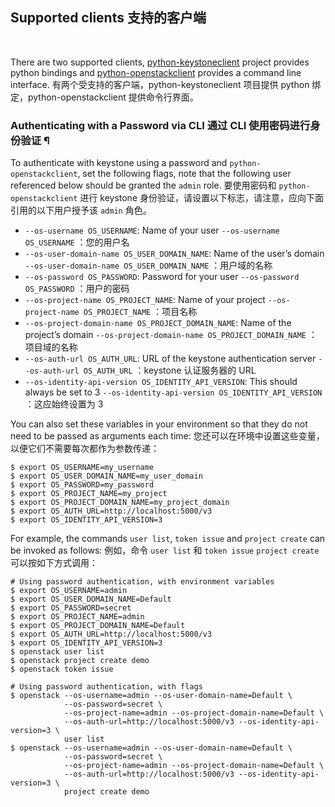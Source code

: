 ## Supported clients 支持的客户端

​                                          

There are two supported clients, [python-keystoneclient](https://docs.openstack.org/python-keystoneclient/latest) project provides python bindings and [python-openstackclient](https://docs.openstack.org/python-openstackclient/latest) provides a command line interface.
有两个受支持的客户端，python-keystoneclient 项目提供 python 绑定，python-openstackclient 提供命令行界面。

### Authenticating with a Password via CLI 通过 CLI 使用密码进行身份验证 ¶

To authenticate with keystone using a password and `python-openstackclient`, set the following flags, note that the following user referenced below should be granted the `admin` role.
要使用密码和 `python-openstackclient` 进行 keystone 身份验证，请设置以下标志，请注意，应向下面引用的以下用户授予该 `admin` 角色。

- `--os-username OS_USERNAME`: Name of your user
  `--os-username OS_USERNAME` ：您的用户名
- `--os-user-domain-name OS_USER_DOMAIN_NAME`: Name of the user’s domain
  `--os-user-domain-name OS_USER_DOMAIN_NAME` ：用户域的名称
- `--os-password OS_PASSWORD`: Password for your user
  `--os-password OS_PASSWORD` ：用户的密码
- `--os-project-name OS_PROJECT_NAME`: Name of your project
  `--os-project-name OS_PROJECT_NAME` ：项目名称
- `--os-project-domain-name OS_PROJECT_DOMAIN_NAME`: Name of the project’s domain
  `--os-project-domain-name OS_PROJECT_DOMAIN_NAME` ：项目域的名称
- `--os-auth-url OS_AUTH_URL`: URL of the keystone authentication server
  `--os-auth-url OS_AUTH_URL` ：keystone 认证服务器的 URL
- `--os-identity-api-version OS_IDENTITY_API_VERSION`: This should always be set to 3
  `--os-identity-api-version OS_IDENTITY_API_VERSION` ：这应始终设置为 3

You can also set these variables in your environment so that they do not need to be passed as arguments each time:
您还可以在环境中设置这些变量，以便它们不需要每次都作为参数传递：

```
$ export OS_USERNAME=my_username
$ export OS_USER_DOMAIN_NAME=my_user_domain
$ export OS_PASSWORD=my_password
$ export OS_PROJECT_NAME=my_project
$ export OS_PROJECT_DOMAIN_NAME=my_project_domain
$ export OS_AUTH_URL=http://localhost:5000/v3
$ export OS_IDENTITY_API_VERSION=3
```

For example, the commands `user list`, `token issue` and `project create` can be invoked as follows:
例如，命令 `user list` 和 `token issue` `project create` 可以按如下方式调用：

```
# Using password authentication, with environment variables
$ export OS_USERNAME=admin
$ export OS_USER_DOMAIN_NAME=Default
$ export OS_PASSWORD=secret
$ export OS_PROJECT_NAME=admin
$ export OS_PROJECT_DOMAIN_NAME=Default
$ export OS_AUTH_URL=http://localhost:5000/v3
$ export OS_IDENTITY_API_VERSION=3
$ openstack user list
$ openstack project create demo
$ openstack token issue

# Using password authentication, with flags
$ openstack --os-username=admin --os-user-domain-name=Default \
            --os-password=secret \
            --os-project-name=admin --os-project-domain-name=Default \
            --os-auth-url=http://localhost:5000/v3 --os-identity-api-version=3 \
            user list
$ openstack --os-username=admin --os-user-domain-name=Default \
            --os-password=secret \
            --os-project-name=admin --os-project-domain-name=Default \
            --os-auth-url=http://localhost:5000/v3 --os-identity-api-version=3 \
            project create demo
```

